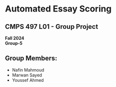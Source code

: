 # Automated Essay Scoring 
## CMPS 497 L01 - Group Project
**Fall 2024**<br>
**Group-5**

## Group Members:
- Nafin Mahmoud
- Marwan Sayed
- Youssef Ahmed

